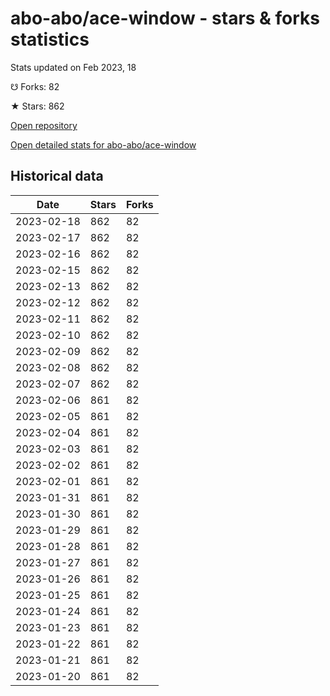 # abo-abo/ace-window - stars & forks statistics

Stats updated on Feb 2023, 18

☋ Forks: 82

★ Stars: 862

[Open repository](https://github.com/abo-abo/ace-window)

[Open detailed stats for abo-abo/ace-window](https://reviewgithub.com/rep/abo-abo/ace-window)

## Historical data
| Date | Stars | Forks |
|------|-------|-------|
| 2023-02-18 | 862 | 82 | 
| 2023-02-17 | 862 | 82 | 
| 2023-02-16 | 862 | 82 | 
| 2023-02-15 | 862 | 82 | 
| 2023-02-13 | 862 | 82 | 
| 2023-02-12 | 862 | 82 | 
| 2023-02-11 | 862 | 82 | 
| 2023-02-10 | 862 | 82 | 
| 2023-02-09 | 862 | 82 | 
| 2023-02-08 | 862 | 82 | 
| 2023-02-07 | 862 | 82 | 
| 2023-02-06 | 861 | 82 | 
| 2023-02-05 | 861 | 82 | 
| 2023-02-04 | 861 | 82 | 
| 2023-02-03 | 861 | 82 | 
| 2023-02-02 | 861 | 82 | 
| 2023-02-01 | 861 | 82 | 
| 2023-01-31 | 861 | 82 | 
| 2023-01-30 | 861 | 82 | 
| 2023-01-29 | 861 | 82 | 
| 2023-01-28 | 861 | 82 | 
| 2023-01-27 | 861 | 82 | 
| 2023-01-26 | 861 | 82 | 
| 2023-01-25 | 861 | 82 | 
| 2023-01-24 | 861 | 82 | 
| 2023-01-23 | 861 | 82 | 
| 2023-01-22 | 861 | 82 | 
| 2023-01-21 | 861 | 82 | 
| 2023-01-20 | 861 | 82 | 

